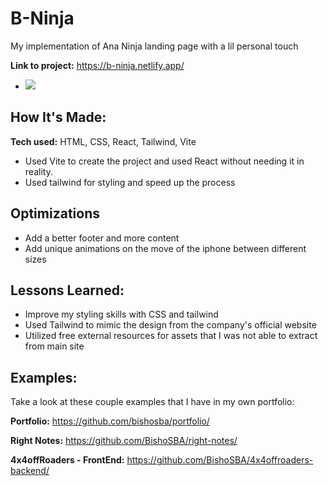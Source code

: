 # B-Ninja

My implementation of Ana Ninja landing page with a lil personal touch

**Link to project:** https://b-ninja.netlify.app/

-   <img src="https://github.com/BishoSBA/B-ninja/tree/main/public/thumbnail.png" width="auto">

## How It's Made:

**Tech used:** HTML, CSS, React, Tailwind, Vite

-   Used Vite to create the project and used React without needing it in reality.
-   Used tailwind for styling and speed up the process

## Optimizations

-   Add a better footer and more content
-   Add unique animations on the move of the iphone between different sizes

## Lessons Learned:

-   Improve my styling skills with CSS and tailwind
-   Used Tailwind to mimic the design from the company's official website
-   Utilized free external resources for assets that I was not able to extract from main site

## Examples:

Take a look at these couple examples that I have in my own portfolio:

**Portfolio:** https://github.com/bishosba/portfolio/

**Right Notes:** https://github.com/BishoSBA/right-notes/

**4x4offRoaders - FrontEnd:** https://github.com/BishoSBA/4x4offroaders-backend/
